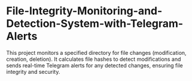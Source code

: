 # File-Integrity-Monitoring-and-Detection-System-with-Telegram-Alerts
This project monitors a specified directory for file changes (modification, creation, deletion). It calculates file hashes to detect modifications and sends real-time Telegram alerts for any detected changes, ensuring file integrity and security.
